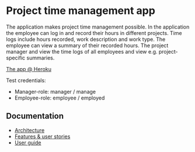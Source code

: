 # Project time management app
The application makes project time management possible. In the application the employee can log in and record their hours in different projects. Time logs include hours recorded, work description and work type. The employee can view a summary of their recorded hours. The project manager and view the time logs of all employees and view e.g. project-specific summaries.

[The app @ Heroku](https://project-time-mgmt.herokuapp.com/)

Test credentials:
- Manager-role: manager / manage
- Employee-role: employee / employed

## Documentation
* [Architecture](https://github.com/emmalait/project-time-mgmt/blob/master/documentation/architecture.md)
* [Features & user stories](https://github.com/emmalait/project-time-mgmt/blob/master/documentation/features.md)
* [User guide](https://github.com/emmalait/project-time-mgmt/blob/master/documentation/userguide.md)

